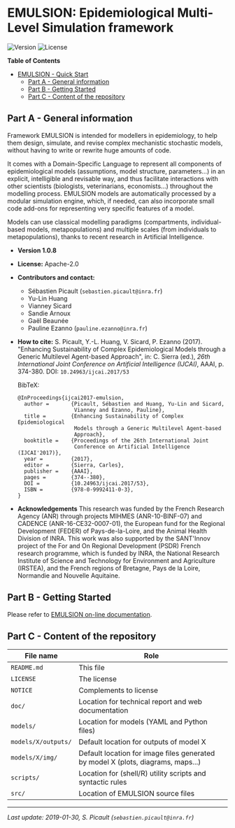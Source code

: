 EMULSION: Epidemiological Multi-Level Simulation framework
======================

![Version](https://img.shields.io/badge/version-1.0.8-f16152.svg)
![License](https://img.shields.io/badge/license-Apache--2.0-8cd0c3.svg)

<!-- markdown-toc start - Don't edit this section. Run M-x markdown-toc-refresh-toc -->
**Table of Contents**

- [EMULSION - Quick Start](#emulsion---quick-start)
    - [Part A - General information](#part-a---general-information)
    - [Part B - Getting Started](#part-b---getting-started)
    - [Part C - Content of the repository](#part-c---content-of-the-repository)

<!-- markdown-toc end -->


Part A - General information
----------------------------

Framework EMULSION is intended for modellers in epidemiology, to help
them design, simulate, and revise complex mechanistic stochastic
models, without having to write or rewrite huge amounts of code.

It comes with a Domain-Specific Language to represent all components
of epidemiological models (assumptions, model structure, parameters…)
in an explicit, intelligible and revisable way, and thus facilitate
interactions with other scientists (biologists, veterinarians,
economists…) throughout the modelling process. EMULSION models are
automatically processed by a modular simulation engine, which, if
needed, can also incorporate small code add-ons for representing very
specific features of a model.

Models can use classical modelling paradigms (compartments,
individual-based models, metapopulations) and multiple scales (from
individuals to metapopulations), thanks to recent research in
Artificial Intelligence.

- **Version 1.0.8**
- **License:** Apache-2.0
- **Contributors and contact:**
  - Sébastien Picault (`sebastien.picault@inra.fr`)
  - Yu-Lin Huang
  - Vianney Sicard
  - Sandie Arnoux
  - Gaël Beaunée
  - Pauline Ezanno (`pauline.ezanno@inra.fr`)
- **How to cite:**
  S. Picault, Y.-L. Huang, V. Sicard, P. Ezanno (2017). "Enhancing
  Sustainability of Complex Epidemiological Models through a Generic
  Multilevel Agent-based Approach", in: C. Sierra (ed.), _26th
  International Joint Conference on Artificial Intelligence (IJCAI)_,
  AAAI, p. 374-380. DOI: `10.24963/ijcai.2017/53`

  BibTeX:

      @InProceedings{ijcai2017-emulsion,
        author =       {Picault, Sébastien and Huang, Yu-Lin and Sicard,
                        Vianney and Ezanno, Pauline},
        title =        {Enhancing Sustainability of Complex Epidemiological
                        Models through a Generic Multilevel Agent-based
                        Approach},
        booktitle =    {Proceedings of the 26th International Joint
                        Conference on Artificial Intelligence (IJCAI'2017)},
        year =         {2017},
        editor =       {Sierra, Carles},
        publisher =    {AAAI},
        pages =        {374--380},
        DOI =          {10.24963/ijcai.2017/53},
        ISBN =         {978-0-9992411-0-3},
      }

- **Acknowledgements** This research was funded by the French Research
 Agency (ANR) through projects MIHMES (ANR-10-BINF-07) and CADENCE
 (ANR-16-CE32-0007-01), the European fund for the Regional Development
 (FEDER) of Pays-de-la-Loire, and the Animal Health Division of
 INRA. This work was also supported by the SANT'Innov project of the
 For and On Regional Development (PSDR) French research programme,
 which is funded by INRA, the National Research Institute of Science
 and Technology for Environment and Agriculture (IRSTEA), and the
 French regions of Bretagne, Pays de la Loire, Normandie and Nouvelle
 Aquitaine.


Part B - Getting Started
---------------------

Please refer to [EMULSION on-line documentation](https://sourcesup.renater.fr/www/emulsion-public/).


Part C - Content of the repository
----------------------------------

  | File name           | Role                                                          |
  |---------------------|---------------------------------------------------------------|
  | `README.md`         | This file |
  | `LICENSE`         | The license |
  | `NOTICE`         | Complements to license |
  | `doc/`              | Location for technical report and web documentation |
  | `models/`           | Location for models (YAML and Python files) |
  | `models/X/outputs/` | Default location for outputs of model X |
  | `models/X/img/`     | Default location for image files generated by model X (plots, diagrams, maps...) |
  | `scripts/`       | Location for (shell/R) utility scripts and syntactic rules    |
  | `src/`       | Location of EMULSION source files  |


-----
_Last update: 2019-01-30, S. Picault (`sebastien.picault@inra.fr`)_
